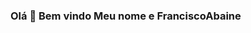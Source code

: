 ### Olá 👋 Bem vindo Meu nome e FranciscoAbaine

<!--
**Abaine-desing/Abaine-desing** is a ✨ _special_ ✨ repository because its `README.md` (this file) appears on your GitHub profile.

Here are some ideas to get you started:

- 🔭 I’m currently working on  Mercantil Gomes como gerente de caixa.
- 🌱 I’m currently learning git,  javascript, css3 
- 
-->
